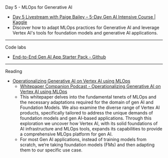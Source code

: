 Day 5 - MLOps for Generative AI
* [Day 5 Livestream with Paige Bailey – 5-Day Gen AI Intensive Course | Kaggle](https://www.youtube.com/live/uCFW0i9xrBc?si=JY8wH8ekGptuy5YR)
* Discover how to adapt MLOps practices for Generative AI and leverage Vertex AI's tools for foundation models and generative AI applications.

- - - -

Code labs
* [End-to-End Gen AI App Starter Pack - Github](https://github.com/GoogleCloudPlatform/generative-ai/tree/main/gemini/sample-apps/e2e-gen-ai-app-starter-pack)

- - - -

Reading
* [Operationalizing Generative AI on Vertex AI using MLOps](https://www.kaggle.com/whitepaper-operationalizing-generative-ai-on-vertex-ai-using-mlops)
  * [Whitepaper Companion Podcast - Operationalizing Generative AI on Vertex AI using MLOps](https://youtu.be/k9S6IhiUUj4?si=Y08hRKJT3WQHRJXp)
  * This whitepaper delves into the fundamental tenets of MLOps and the necessary adaptations required for the domain of gen AI and Foundation Models. We also examine the diverse range of Vertex AI products, specifically tailored to address the unique demands of foundation models and gen AI-based applications. Through this exploration we uncover how Vertex AI, with its solid foundations of AI infrastructure and MLOps tools, expands its capabilities to provide a comprehensive MLOps platform for gen AI.
  * For most Gen AI applications, instead of training models from scratch, we’re
taking foundation models (FMs) and then adapting them to our specific use case.
